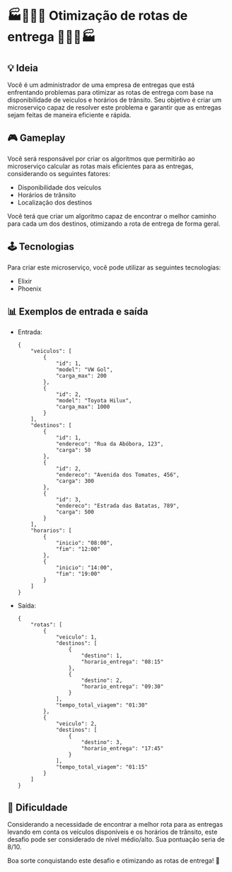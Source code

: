 # 🏭🚚🚛💨 Otimização de rotas de entrega 💨🚛🚚🏭

## 💡 Ideia
Você é um administrador de uma empresa de entregas que está enfrentando problemas para otimizar as rotas de entrega com base na disponibilidade de veículos e horários de trânsito. Seu objetivo é criar um microserviço capaz de resolver este problema e garantir que as entregas sejam feitas de maneira eficiente e rápida.

## 🎮 Gameplay
Você será responsável por criar os algoritmos que permitirão ao microserviço calcular as rotas mais eficientes para as entregas, considerando os seguintes fatores:

- Disponibilidade dos veículos
- Horários de trânsito
- Localização dos destinos

Você terá que criar um algoritmo capaz de encontrar o melhor caminho para cada um dos destinos, otimizando a rota de entrega de forma geral.

## 🕹️ Tecnologias
Para criar este microserviço, você pode utilizar as seguintes tecnologias:

- Elixir
- Phoenix

## 📊 Exemplos de entrada e saída
- Entrada:
    ```
    {
        "veiculos": [
            {
                "id": 1,
                "model": "VW Gol",
                "carga_max": 200
            },
            {
                "id": 2,
                "model": "Toyota Hilux",
                "carga_max": 1000
            }
        ],
        "destinos": [
            {
                "id": 1,
                "endereco": "Rua da Abóbora, 123",
                "carga": 50
            },
            {
                "id": 2,
                "endereco": "Avenida dos Tomates, 456",
                "carga": 300
            },
            {
                "id": 3,
                "endereco": "Estrada das Batatas, 789",
                "carga": 500
            }
        ],
        "horarios": [
            {
                "inicio": "08:00",
                "fim": "12:00"
            },
            {
                "inicio": "14:00",
                "fim": "19:00"
            }
        ]
    }
    ```
- Saída:
    ```
    {
        "rotas": [
            {
                "veiculo": 1,
                "destinos": [
                    {
                        "destino": 1,
                        "horario_entrega": "08:15"
                    },
                    {
                        "destino": 2,
                        "horario_entrega": "09:30"
                    }
                ],
                "tempo_total_viagem": "01:30"
            },
            {
                "veiculo": 2,
                "destinos": [
                    {
                        "destino": 3,
                        "horario_entrega": "17:45"
                    }
                ],
                "tempo_total_viagem": "01:15"
            }
        ]
    }
    ```

## 🎯 Dificuldade
Considerando a necessidade de encontrar a melhor rota para as entregas levando em conta os veículos disponíveis e os horários de trânsito, este desafio pode ser considerado de nível médio/alto. Sua pontuação seria de 8/10. 

Boa sorte conquistando este desafio e otimizando as rotas de entrega! 💪